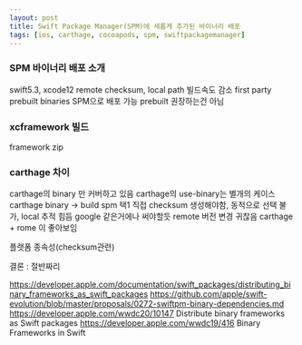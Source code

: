 ```yaml
---
layout: post
title: Swift Package Manager(SPM)에 새롭게 추가된 바이너리 배포
tags: [ios, carthage, cocoapods, spm, swiftpackagemanager]
---
```

### SPM 바이너리 배포 소개 
swift5.3, xcode12
remote checksum, local path
빌드속도 감소
first party
prebuilt binaries SPM으로 배포 가능
prebuilt 권장하는건 아님

### xcframework 빌드
framework zip

### carthage 차이
carthage의 binary 만 커버하고 있음
carthage의 use-binary는 별개의 케이스
carthage binary -> build
spm 택1
직접 checksum 생성해야함, 동적으로 선택 불가,
local 추적 힘듬 google 같은거에나 써야할듯 
remote 버전 변경 귀찮음 
carthage + rome 이 좋아보임

플랫폼 종속성(checksum관련)

결론 : 절반짜리

https://developer.apple.com/documentation/swift_packages/distributing_binary_frameworks_as_swift_packages
https://github.com/apple/swift-evolution/blob/master/proposals/0272-swiftpm-binary-dependencies.md
https://developer.apple.com/wwdc20/10147 Distribute binary frameworks as Swift packages
https://developer.apple.com/wwdc19/416 Binary Frameworks in Swift

